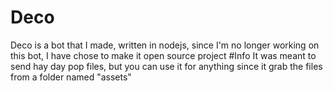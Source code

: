 # Deco
Deco is a bot that I made, written in nodejs, since I'm no longer working on this bot, I have chose to make it open source project 
#Info
It was meant to send hay day pop files, but you can use it for anything since it grab the files from a folder named "assets"
